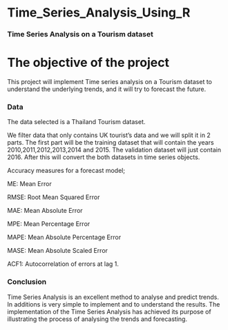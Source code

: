 # Time_Series_Analysis_Using_R
### Time Series Analysis on a Tourism dataset
# The objective of the project
This project will implement Time series analysis on a Tourism dataset to understand the underlying trends, and it will try to forecast the future.

### Data
The data selected is a Thailand Tourism dataset.

We filter data that only contains UK tourist’s data and we will split it in 2 parts. The first part will be the training dataset that will contain the years 2010,2011,2012,2013,2014 and 2015. The validation dataset will just contain 2016. After this will convert the both datasets in time series objects.

Accuracy measures for a forecast model;

ME: Mean Error

RMSE: Root Mean Squared Error

MAE: Mean Absolute Error

MPE: Mean Percentage Error

MAPE: Mean Absolute Percentage Error

MASE: Mean Absolute Scaled Error

ACF1: Autocorrelation of errors at lag 1.

### Conclusion
Time Series Analysis is an excellent method to analyse and predict trends. In additions is very simple to implement and to understand the results. The implementation of the Time Series Analysis has achieved its purpose of illustrating the process of analysing the trends and forecasting.

